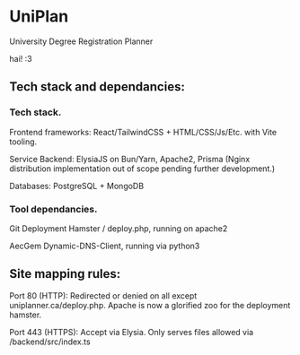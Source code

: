 # UniPlan
University Degree Registration Planner

hai! :3


## Tech stack and dependancies:

### Tech stack.
Frontend frameworks: React/TailwindCSS + HTML/CSS/Js/Etc. with Vite tooling.

Service Backend: ElysiaJS on Bun/Yarn, Apache2, Prisma (Nginx distribution implementation out of scope pending further development.)

Databases: PostgreSQL + MongoDB

### Tool dependancies.
Git Deployment Hamster / deploy.php, running on apache2

AecGem Dynamic-DNS-Client, running via python3

## Site mapping rules:
Port 80 (HTTP): Redirected or denied on all except uniplanner.ca/deploy.php. Apache is now a glorified zoo for the deployment hamster.

Port 443 (HTTPS): Accept via Elysia. Only serves files allowed via /backend/src/index.ts